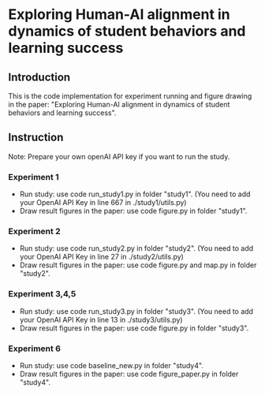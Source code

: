 # Exploring Human-AI alignment in dynamics of student behaviors and learning success

## Introduction

This is the code implementation for experiment running and figure drawing in the paper: "Exploring Human-AI alignment in dynamics of student behaviors and learning success".


## Instruction
Note: Prepare your own openAI API key if you want to run the study.


### Experiment 1

- Run study: use code run_study1.py in folder "study1". (You need to add your OpenAI API Key in line 667 in ./study1/utils.py)
- Draw result figures in the paper: use code figure.py in folder "study1".

### Experiment 2

- Run study: use code run_study2.py in folder "study2". (You need to add your OpenAI API Key in line 27 in ./study2/utils.py)
- Draw result figures in the paper: use code figure.py and map.py in folder "study2".

### Experiment 3,4,5

- Run study: use code run_study3.py in folder "study3". (You need to add your OpenAI API Key in line 13 in ./study3/utils.py)
- Draw result figures in the paper: use code figure.py in folder "study3".

### Experiment 6

- Run study: use code baseline_new.py in folder "study4". 
- Draw result figures in the paper: use code figure_paper.py in folder "study4".

